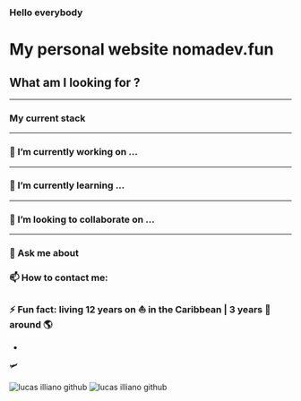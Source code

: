 ### Hello everybody

# My personal website nomadev.fun

## What am I looking for ?
---
### My current stack


-----
### 🔭 I’m currently working on ...
---
### 🎒 I’m currently learning ...
---
### 👯 I’m looking to collaborate on ...
---
### 💬 Ask me about 
### 📫 How to contact me: 
### ⚡ Fun fact: living 12 years on ⛵ in the Caribbean | 3 years 🎒 around 🌎 

- 



🛩️


<img align="center" src="https://github-readme-stats.vercel.app/api/top-langs/?username=elviajero971&layout=compact&hide=html" alt="lucas illiano github" />
<img align="center" src="https://github-readme-stats.vercel.app/api?username=elviajero971&show_icons=true" alt="lucas illiano github" />
